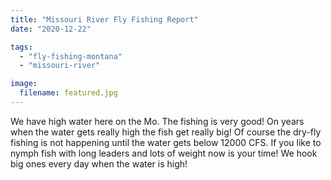 ```yaml
---
title: "Missouri River Fly Fishing Report"
date: "2020-12-22"

tags:
  - "fly-fishing-montana"
  - "missouri-river"

image:
  filename: featured.jpg
---
```


We have high water here on the Mo. The fishing is very good! On years when the water gets really high the fish get really big! Of course the dry-fly fishing is not happening until the water gets below 12000 CFS. If you like to nymph fish with long leaders and lots of weight now is your time! We hook big ones every day when the water is high!
